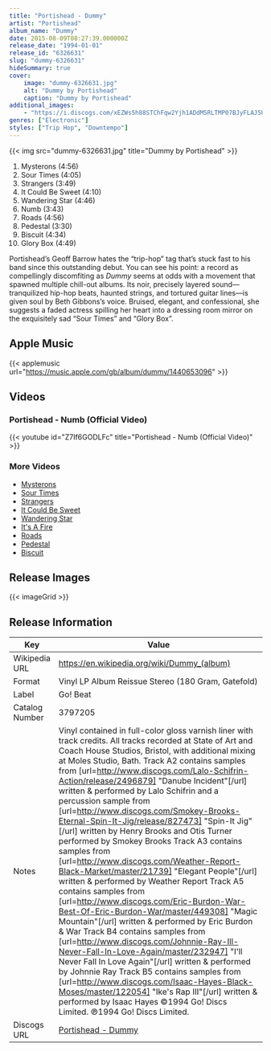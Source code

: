 ```yaml
---
title: "Portishead - Dummy"
artist: "Portishead"
album_name: "Dummy"
date: 2015-08-09T08:27:39.000000Z
release_date: "1994-01-01"
release_id: "6326631"
slug: "dummy-6326631"
hideSummary: true
cover:
    image: "dummy-6326631.jpg"
    alt: "Dummy by Portishead"
    caption: "Dummy by Portishead"
additional_images:
    - "https://i.discogs.com/xEZWs5h88STChFqw2Yjh1ADdM5RLTMP07BJyFLAJ5Uc/rs:fit/g:sm/q:90/h:607/w:599/czM6Ly9kaXNjb2dz/LWRhdGFiYXNlLWlt/YWdlcy9SLTYzMjY2/MzEtMTQxODI1NjA2/NS01NDA4LmpwZWc.jpeg"
genres: ["Electronic"]
styles: ["Trip Hop", "Downtempo"]
---
```


{{< img src="dummy-6326631.jpg" title="Dummy by Portishead" >}}

<!-- section break -->

1. Mysterons (4:56)
2. Sour Times (4:05)
3. Strangers (3:49)
4. It Could Be Sweet (4:10)
5. Wandering Star (4:46)
6. Numb (3:43)
7. Roads (4:56)
8. Pedestal (3:30)
9. Biscuit (4:34)
10. Glory Box (4:49)

<!-- section break -->

Portishead’s Geoff Barrow hates the “trip-hop” tag that’s stuck fast to his band since this outstanding debut. You can see his point: a record as compellingly discomfiting as <i>Dummy</i> seems at odds with a movement that spawned multiple chill-out albums. Its noir, precisely layered sound—tranquilized hip-hop beats, haunted strings, and tortured guitar lines—is given soul by Beth Gibbons’s voice. Bruised, elegant, and confessional, she suggests a faded actress spilling her heart into a dressing room mirror on the exquisitely sad “Sour Times” and “Glory Box”.
        
        
    


## Apple Music
{{< applemusic url="https://music.apple.com/gb/album/dummy/1440653096" >}}<br>


## Videos
### Portishead - Numb (Official Video)
{{< youtube id="Z7If6GODLFc" title="Portishead - Numb (Official Video)" >}}<br>
### More Videos

- [Mysterons](https://www.youtube.com/watch?v=slDNOtOQ8oA)
- [Sour Times](https://www.youtube.com/watch?v=VoSoZyiHZ6o)
- [Strangers](https://www.youtube.com/watch?v=wCAURNnKqFo)
- [It Could Be Sweet](https://www.youtube.com/watch?v=Aw8GucJ4f7E)
- [Wandering Star](https://www.youtube.com/watch?v=8T0cRt8efsQ)
- [It's A Fire](https://www.youtube.com/watch?v=selAvZE6lp4)
- [Roads](https://www.youtube.com/watch?v=7nxWP9BhI7w)
- [Pedestal](https://www.youtube.com/watch?v=6zexKiOafjk)
- [Biscuit](https://www.youtube.com/watch?v=FRntBOQsNYc)

## Release Images
{{< imageGrid >}}

## Release Information
|  Key           | Value                                                |
| ---------------| ---------------------------------------------------- |
| Wikipedia URL | https://en.wikipedia.org/wiki/Dummy_(album) |
| Format         | Vinyl LP Album Reissue Stereo (180 Gram, Gatefold) |
| Label          | Go! Beat |
| Catalog Number | 3797205 |
| Notes | Vinyl contained in full-color gloss varnish liner with track credits.  All tracks recorded at State of Art and Coach House Studios, Bristol, with additional mixing at Moles Studio, Bath.  Track A2 contains samples from [url=http://www.discogs.com/Lalo-Schifrin-Action/release/2496879] "Danube Incident"[/url] written & performed by Lalo Schifrin and a percussion sample from [url=http://www.discogs.com/Smokey-Brooks-Eternal-Spin-It-Jig/release/827473] "Spin-It Jig"[/url] written by Henry Brooks and Otis Turner performed by Smokey Brooks   Track A3 contains samples from [url=http://www.discogs.com/Weather-Report-Black-Market/master/21739] "Elegant People"[/url] written & performed by Weather Report Track A5 contains samples from [url=http://www.discogs.com/Eric-Burdon-War-Best-Of-Eric-Burdon-War/master/449308] "Magic Mountain"[/url] written & performed by Eric Burdon & War Track B4 contains samples from [url=http://www.discogs.com/Johnnie-Ray-Ill-Never-Fall-In-Love-Again/master/232947] "I'll Never Fall In Love Again"[/url] written & performed by Johnnie Ray Track B5 contains samples from [url=http://www.discogs.com/Isaac-Hayes-Black-Moses/master/122054] "Ike's Rap III"[/url] written & performed by Isaac Hayes  ©1994 Go! Discs Limited. ℗1994 Go! Discs Limited.  |
| Discogs URL    | [Portishead - Dummy](https://www.discogs.com/release/6326631-Portishead-Dummy) |